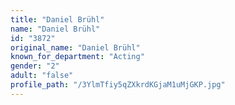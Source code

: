 ```yaml
---
title: "Daniel Brühl"
name: "Daniel Brühl"
id: "3872"
original_name: "Daniel Brühl"
known_for_department: "Acting"
gender: "2"
adult: "false"
profile_path: "/3YlmTfiy5qZXkrdKGjaM1uMjGKP.jpg"
---
```

